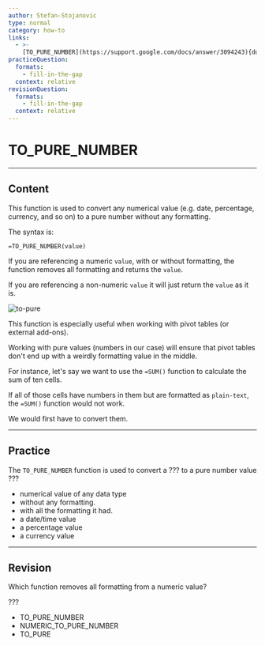 ```yaml
---
author: Stefan-Stojanovic
type: normal
category: how-to
links:
  - >-
    [TO_PURE_NUMBER](https://support.google.com/docs/answer/3094243){documentation}
practiceQuestion:
  formats:
    - fill-in-the-gap
  context: relative
revisionQuestion:
  formats:
    - fill-in-the-gap
  context: relative
---
```


# TO_PURE_NUMBER


---

## Content

This function is used to convert any numerical value (e.g. date, percentage, currency, and so on) to a pure number without any formatting.

The syntax is:

```plain-text
=TO_PURE_NUMBER(value)
```

If you are referencing a numeric `value`, with or without formatting, the function removes all formatting and returns the `value`.

If you are referencing a non-numeric `value` it will just return the `value` as it is.

![to-pure](https://img.enkipro.com/590c587e854b5b135e765d969aff99d8.png)

This function is especially useful when working with pivot tables (or external add-ons). 

Working with pure values (numbers in our case) will ensure that pivot tables don't end up with a weirdly formatting value in the middle.

For instance, let's say we want to use the `=SUM()` function to calculate the sum of ten cells.

If all of those cells have numbers in them but are formatted as `plain-text`, the `=SUM()` function would not work. 

We would first have to convert them.


---

## Practice

The `TO_PURE_NUMBER` function is used to convert a ??? to a pure number value ???

- numerical value of any data type
- without any formatting.
- with all the formatting it had.
- a date/time value
- a percentage value
- a currency value


---

## Revision

Which function removes all formatting from a numeric value?

???

- TO_PURE_NUMBER
- NUMERIC_TO_PURE_NUMBER
- TO_PURE
